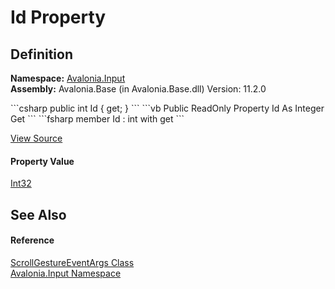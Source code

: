 # Id Property




## Definition
**Namespace:** <a href="N_Avalonia_Input">Avalonia.Input</a>  
**Assembly:** Avalonia.Base (in Avalonia.Base.dll) Version: 11.2.0

<Tabs groupId="api-code-preview">
<TabItem value="csharp" label="C#">
```csharp
public int Id { get; }
```
</TabItem>
<TabItem value="vb" label="VB">
```vb
Public ReadOnly Property Id As Integer
	Get
```
</TabItem>
<TabItem value="fsharp" label="F#">
```fsharp
member Id : int with get
```
</TabItem>
</Tabs>



<a href="https://github.com/AvaloniaUI/Avalonia/tree/master/src/Avalonia.Base/Input/ScrollGestureEventArgs.cs#L7" title="View the source code">View Source</a>



#### Property Value
<a href="https://learn.microsoft.com/dotnet/api/system.int32" target="_blank" rel="noopener noreferrer">Int32</a>

## See Also


#### Reference
<a href="T_Avalonia_Input_ScrollGestureEventArgs">ScrollGestureEventArgs Class</a>  
<a href="N_Avalonia_Input">Avalonia.Input Namespace</a>  

